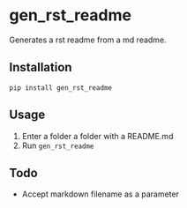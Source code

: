 # gen_rst_readme
Generates a rst readme from a md readme.

## Installation
```
pip install gen_rst_readme
```

## Usage
1. Enter a folder a folder with a README.md
2. Run `gen_rst_readme`

## Todo
* Accept markdown filename as a parameter